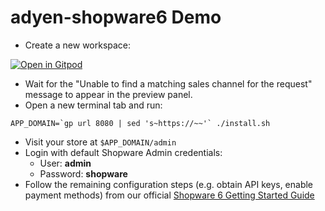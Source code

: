 # adyen-shopware6 Demo

- Create a new workspace: 

[![Open in Gitpod](https://gitpod.io/button/open-in-gitpod.svg)](https://gitpod.io/#https://github.com/ayodejidev/adyen-shopware6)

- Wait for the "Unable to find a matching sales channel for the request" message to appear in the preview panel.
- Open a new terminal tab and run:

```
APP_DOMAIN=`gp url 8080 | sed 's~https://~~'` ./install.sh
```

- Visit your store at `$APP_DOMAIN/admin`
- Login with default Shopware Admin credentials: 
    * User: **admin**
    * Password: **shopware**
- Follow the remaining configuration steps (e.g. obtain API keys, enable payment methods) from our official [Shopware 6 Getting Started Guide](https://docs.adyen.com/plugins/shopware-6)